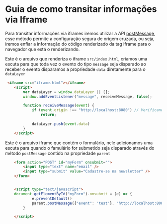 # Guia de como transitar informações via Iframe

Para transitar informações via iframes iremos utilizar a API [postMessage](https://developer.mozilla.org/pt-PT/docs/Web/API/Window/postMessage), esse método permite a configuração segura de origem cruzada, ou seja, iremos enfiar a informação do código renderizado da tag iframe para o navegador que está o renderizando.

Este é o arquivo que renderiza o iframe `src/index.html`, criamos uma escuta para que toda vez o evento do tipo `message` seja disparado ao receber o evento disparamos a propriedade `data` diretamente para o `dataLayer`

``` html
 <iframe src="iframe.html"></iframe>
    <script>
        var dataLayer = window.dataLayer || [];
        window.addEventListener("message", receiveMessage, false);

        function receiveMessage(event) {
            if (event.origin !== "http://localhost:8080") // Verificando dominio
                return;
            
            dataLayer.push(event.data)
        }
    </script>
```

Este é o arquivo iframe que contém o formulário, nele adicionamos uma escuta para quando o famulário for submetido seja disparado através do método `postMessage` contido na propriedade `parent` 
``` html
    <form action="POST" id="myForm" onsubmit="">
        <input type="text" name="email" />
        <input type="submit" value="Cadastre-se na newsletter" />
    </form>


    <script type="text/javascript">
	document.getElementById("myForm").onsubmit = (e) => {
            e.preventDefault()
            parent.postMessage({"event": 'test'}, "http://localhost:8080")
        }

    </script>
```

